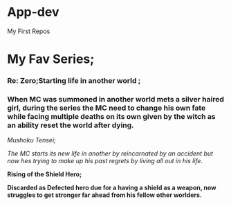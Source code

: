 # App-dev
My First Repos

# My Fav Series;
### Re: Zero;Starting life in another world ; 
### When MC was summoned in another world mets a silver haired girl, during the series the MC need to change his own fate while facing multiple deaths on its own given by the witch as an ability reset the world after dying.

*Mushoku Tensei;*

*The MC starts its new life in another by reincarnated by an accident but now hes trying to make up his past regrets by living all out in his life.*

**Rising of the Shield Hero;**

**Discarded as Defected hero due for a having a shield as a weapon, now struggles to get stronger far ahead from his fellow other worlders.**
